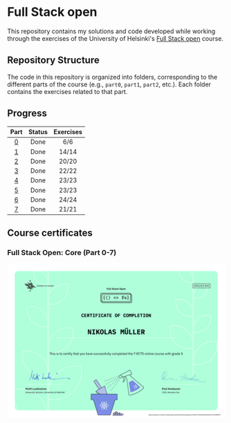 # Full Stack open

This repository contains my solutions and code developed while working through the exercises of the University of Helsinki's [Full Stack open](https://fullstackopen.com/en/) course.

## Repository Structure

The code in this repository is organized into folders, corresponding to the different parts of the course (e.g., `part0`, `part1`, `part2`, etc.). Each folder contains the exercises related to that part.

## Progress

|     Part      | Status | Exercises |
| :-----------: | :----: | :-------: |
| [0](./part0/) |  Done  |    6/6    |
| [1](./part1/) |  Done  |   14/14   |
| [2](./part2/) |  Done  |   20/20   |
| [3](./part3/) |  Done  |   22/22   |
| [4](./part4/) |  Done  |   23/23   |
| [5](./part5/) |  Done  |   23/23   |
| [6](./part6/) |  Done  |   24/24   |
| [7](./part7/) |  Done  |   21/21   |

## Course certificates

### Full Stack Open: Core (Part 0-7)

![Full Stack Open core Certificate](./img/certificate-fullstack.png)
